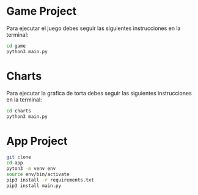 # Game Project

Para ejecutar el juego debes seguir las siguientes instrucciones en la terminal:

```sh
cd game
python3 main.py
```

# Charts

Para ejecutar la grafica de torta debes seguir las siguientes instrucciones en la terminal:

```sh
cd charts
python3 main.py
```

# App Project

```sh
git clone
cd app
pyton3 -m venv env
source env/bin/activate
pip3 install -r requirements.txt
pip3 install main.py
```
